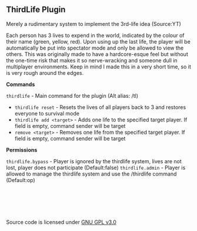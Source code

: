 ## ThirdLife Plugin
Merely a rudimentary system to implement the 3rd-life idea (Source:YT)

Each person has 3 lives to expend in the world, indicated by the colour of their name (green, yellow, red). Upon using up the last life, the player will be automatically be put into spectator mode and only be allowed to view the others. This was originally made to have a hardcore-esque feel but without the one-time risk that makes it so nerve-wracking and someone dull in multiplayer environments. Keep in mind I made this in a very short time, so it is very rough around the edges. 


**Commands**

`thirdlife` - Main command for the plugin (Alt alias: /tl)
 * `thirdlife reset` -  Resets the lives of all players back to 3 and restores everyone to survival mode
 * `thirdlife add <target>` - Adds one life to the specified target player. If <target> field is empty, command sender will be target
 * `remove <target>` - Removes one life from the specified target player. If <target> field is empty, command sender will be target
 
**Permissions**
 
`thirdlife.bypass` - Player is ignored by the thirdlife system, lives are not lost, player does not participate (Default:false)
`thirdlife.admin` - Player is allowed to manage the thirdlife system and use the /thirdlife command (Default:op)
 
 <br></br>
 ---
 
 Source code is licensed under [GNU GPL v3.0](./LICENSE)
